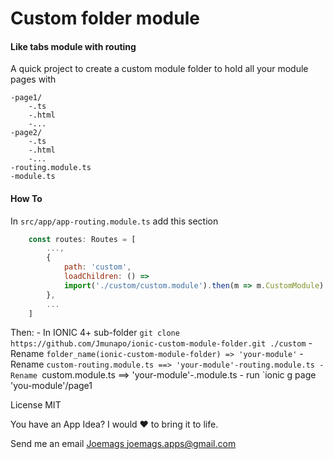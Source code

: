 # Custom folder module

#### Like tabs module with routing

A quick project to create a custom module folder to hold all your module pages with

    -page1/
        -.ts
        -.html
        -...
    -page2/
        -.ts
        -.html
        -...
    -routing.module.ts
    -module.ts

#### How To
In ` src/app/app-routing.module.ts ` add this section
```js
    const routes: Routes = [
        ...,
        {
            path: 'custom',
            loadChildren: () =>
            import('./custom/custom.module').then(m => m.CustomModule)
        },
        ...
    ]
```

Then:
    - In IONIC 4+ sub-folder `git clone https://github.com/Jmunapo/ionic-custom-module-folder.git ./custom`
    - Rename `folder_name(ionic-custom-module-folder) => 'your-module'`
    - Rename `custom-routing.module.ts ==> 'your-module'-routing.module.ts
    - Rename `custom.module.ts ==> 'your-module'-.module.ts
    - run `ionic g page 'you-module'/page1

License MIT

You have an App Idea? I would ❤️ to bring it to life.

Send me an email [Joemags joemags.apps@gmail.com](mailto:joemags.apps@gmail.com?subject=[GitHub]%20I%20Have%20an%20Idea)